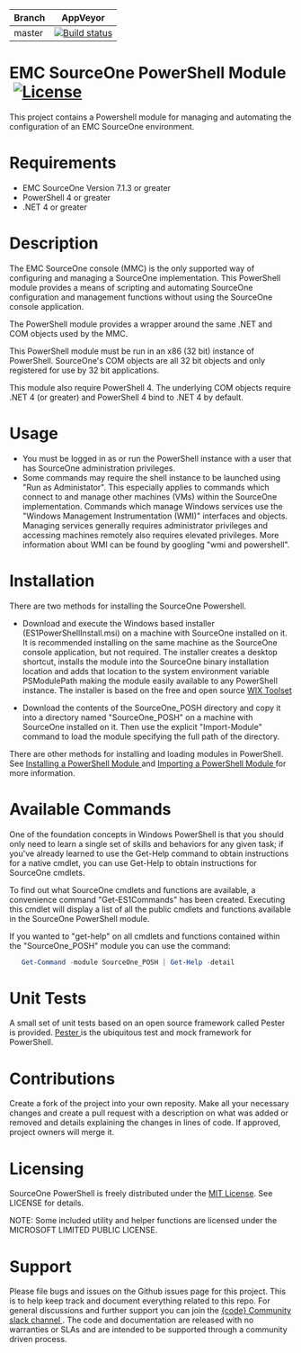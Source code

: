 
| Branch | AppVeyor |
| ------ | -------- |
| master | [![Build status](https://ci.appveyor.com/api/projects/status/kx3pjj7o02myqx9a?svg=true)](https://ci.appveyor.com/project/jrosenth/sourceone-posh)

EMC SourceOne PowerShell Module                            [![License](http://img.shields.io/badge/License-MIT-brightgreen.svg)](LICENSE)
=========================================
This project contains a Powershell module for managing and automating the configuration of an EMC SourceOne environment.

Requirements
========================================
  * EMC SourceOne Version 7.1.3 or greater
  * PowerShell 4 or greater
  * .NET 4 or greater

Description
=========================================
The EMC SourceOne console (MMC) is the only supported way of configuring and managing a SourceOne implementation.
This PowerShell module provides a means of scripting and automating SourceOne configuration and management functions without using the
SourceOne console application.

The PowerShell module provides a wrapper around the same .NET and COM objects used by the MMC.

This PowerShell module must be run in an x86 (32 bit) instance of PowerShell.  SourceOne's COM objects are all 32 bit objects and only 
registered for use by 32 bit applications.

This module also require PowerShell 4.  The underlying COM objects require .NET 4 (or greater) and PowerShell 4 bind to .NET 4 by default.

Usage
=========================================
 * You must be logged in as or run the PowerShell instance with a user that has SourceOne administration privileges.
 * Some commands may require the shell instance to be launched using "Run as Administator".  This especially applies to commands which
   connect to and manage other machines (VMs) within the SourceOne implementation. Commands which manage Windows services use the 
   "Windows Management Instrumentation (WMI)" interfaces and objects.  Managing services generally requires administrator privileges 
   and accessing machines remotely also requires elevated privileges.  More information about WMI can be found by
   googling "wmi and powershell".  

Installation
=========================================
There are two methods for installing the SourceOne Powershell.

 * Download and execute the Windows based installer (ES1PowerShellInstall.msi) on a machine with SourceOne installed on it.  It is recommended installing on the same machine as the SourceOne console application, but not required.
   The installer creates a desktop shortcut, installs the module into the SourceOne binary installation location and adds that location to the system environment variable PSModulePath making the module easily available to any PowerShell instance.
   The installer is based on the free and open source <a href="http://wixtoolset.org/"> WIX Toolset </a>

 * Download the contents of the SourceOne_POSH directory and copy it into a directory named "SourceOne_POSH" on a machine with SourceOne installed on it.  Then use the explicit "Import-Module" command to load the module specifying the full path of the directory.

  There are other methods for installing and loading modules in PowerShell.  See <a href="https://msdn.microsoft.com/en-us/library/dd878350(v=vs.85).aspx"> Installing a PowerShell Module </a> and <a href="https://msdn.microsoft.com/en-us/library/dd878284(v=vs.85).aspx"> Importing a PowerShell Module </a> for more information.


Available Commands
========================================
One of the foundation concepts in Windows PowerShell is that you should only need to learn a single set of skills and behaviors for any given task; if you've already learned to use the Get-Help command to obtain instructions for a native cmdlet, you can use Get-Help to obtain instructions for SourceOne cmdlets.

To find out what SourceOne cmdlets and functions are available, a convenience command "Get-ES1Commands" has been created.  Executing this cmdlet will display a list of all the public cmdlets and functions available in the SourceOne PowerShell module.

If you wanted to "get-help" on all cmdlets and functions contained within the "SourceOne_POSH" module you can use the command:
```powershell
   Get-Command -module SourceOne_POSH | Get-Help -detail
```

Unit Tests
=========================================
A small set of unit tests based on an open source framework called Pester is provided.  <a href="https://github.com/pester/Pester">Pester </a>is the ubiquitous test and mock framework for PowerShell.

Contributions
=========================================
Create a fork of the project into your own reposity. Make all your necessary changes and create a pull request with a description on what was added or removed and details explaining the changes in lines of code. If approved, project owners will merge it.


Licensing
========================================
SourceOne PowerShell is freely distributed under the <a href="http://emccode.github.io/sampledocs/LICENSE">MIT License</a>. See LICENSE for details.

NOTE: Some included utility and helper functions are licensed under the MICROSOFT LIMITED PUBLIC LICENSE.

Support
========================================
Please file bugs and issues on the Github issues page for this project. This is to help keep track and document everything related to this repo. For general discussions and further support you can join the <a href="http://community.codedellemc.com"> {code} Community slack channel </a>. The code and documentation are released with no warranties or SLAs and are intended to be supported through a community driven process.

